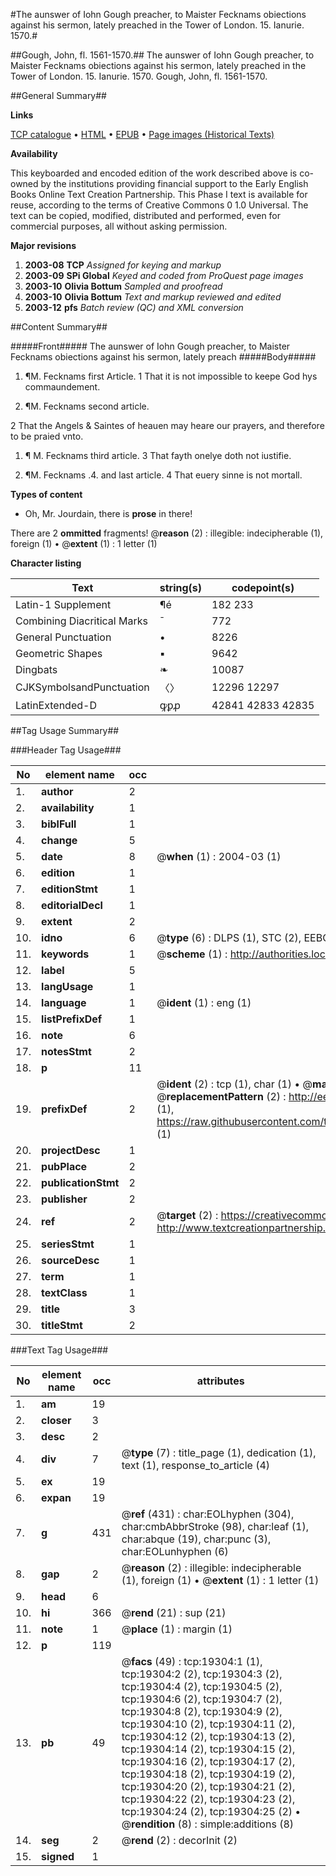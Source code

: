 #The aunswer of Iohn Gough preacher, to Maister Fecknams obiections against his sermon, lately preached in the Tower of London. 15. Ianurie. 1570.#

##Gough, John, fl. 1561-1570.##
The aunswer of Iohn Gough preacher, to Maister Fecknams obiections against his sermon, lately preached in the Tower of London. 15. Ianurie. 1570.
Gough, John, fl. 1561-1570.

##General Summary##

**Links**

[TCP catalogue](http://www.ota.ox.ac.uk/tcp/)  • 
[HTML](http://tei.it.ox.ac.uk/tcp/Texts-HTML/free/A01/A01987.html)  • 
[EPUB](http://tei.it.ox.ac.uk/tcp/Texts-EPUB/free/A01/A01987.epub) • 
[Page images (Historical Texts)](https://data.historicaltexts.jisc.ac.uk/view?pubId=eebo-99853903e&pageId=eebo-99853903e-19304-1)

**Availability**

This keyboarded and encoded edition of the
	       work described above is co-owned by the institutions
	       providing financial support to the Early English Books
	       Online Text Creation Partnership. This Phase I text is
	       available for reuse, according to the terms of Creative
	       Commons 0 1.0 Universal. The text can be copied,
	       modified, distributed and performed, even for
	       commercial purposes, all without asking permission.

**Major revisions**

1. __2003-08__ __TCP__ *Assigned for keying and markup*
1. __2003-09__ __SPi Global__ *Keyed and coded from ProQuest page images*
1. __2003-10__ __Olivia Bottum__ *Sampled and proofread*
1. __2003-10__ __Olivia Bottum__ *Text and markup reviewed and edited*
1. __2003-12__ __pfs__ *Batch review (QC) and XML conversion*

##Content Summary##

#####Front#####
The aunswer of Iohn Gough preacher, to Maister Fecknams obiections against his sermon, lately preach
#####Body#####

1. ¶M. Fecknams first Article. 1 That it is not impossible to keepe God hys commaundement.

1. ¶M. Fecknams second article.

2 That the Angels & Saintes of heauen may heare our prayers, and therefore to be praied vnto.

1. ¶ M. Fecknams third article. 3 That fayth onelye doth not iustifie.

1. ¶M. Fecknams .4. and last article. 4 That euery sinne is not mortall.

**Types of content**

  * Oh, Mr. Jourdain, there is **prose** in there!

There are 2 **ommitted** fragments! 
 @__reason__ (2) : illegible: indecipherable (1), foreign (1)  •  @__extent__ (1) : 1 letter (1)

**Character listing**


|Text|string(s)|codepoint(s)|
|---|---|---|
|Latin-1 Supplement|¶é|182 233|
|Combining             Diacritical Marks|̄|772|
|General Punctuation|•|8226|
|Geometric Shapes|▪|9642|
|Dingbats|❧|10087|
|CJKSymbolsandPunctuation|〈〉|12296 12297|
|LatinExtended-D|ꝙꝑꝓ|42841 42833 42835|

##Tag Usage Summary##

###Header Tag Usage###

|No|element name|occ|attributes|
|---|---|---|---|
|1.|__author__|2||
|2.|__availability__|1||
|3.|__biblFull__|1||
|4.|__change__|5||
|5.|__date__|8| @__when__ (1) : 2004-03 (1)|
|6.|__edition__|1||
|7.|__editionStmt__|1||
|8.|__editorialDecl__|1||
|9.|__extent__|2||
|10.|__idno__|6| @__type__ (6) : DLPS (1), STC (2), EEBO-CITATION (1), PROQUEST (1), VID (1)|
|11.|__keywords__|1| @__scheme__ (1) : http://authorities.loc.gov/ (1)|
|12.|__label__|5||
|13.|__langUsage__|1||
|14.|__language__|1| @__ident__ (1) : eng (1)|
|15.|__listPrefixDef__|1||
|16.|__note__|6||
|17.|__notesStmt__|2||
|18.|__p__|11||
|19.|__prefixDef__|2| @__ident__ (2) : tcp (1), char (1)  •  @__matchPattern__ (2) : ([0-9\-]+):([0-9IVX]+) (1), (.+) (1)  •  @__replacementPattern__ (2) : http://eebo.chadwyck.com/downloadtiff?vid=$1&page=$2 (1), https://raw.githubusercontent.com/textcreationpartnership/Texts/master/tcpchars.xml#$1 (1)|
|20.|__projectDesc__|1||
|21.|__pubPlace__|2||
|22.|__publicationStmt__|2||
|23.|__publisher__|2||
|24.|__ref__|2| @__target__ (2) : https://creativecommons.org/publicdomain/zero/1.0/ (1), http://www.textcreationpartnership.org/docs/. (1)|
|25.|__seriesStmt__|1||
|26.|__sourceDesc__|1||
|27.|__term__|1||
|28.|__textClass__|1||
|29.|__title__|3||
|30.|__titleStmt__|2||


###Text Tag Usage###

|No|element name|occ|attributes|
|---|---|---|---|
|1.|__am__|19||
|2.|__closer__|3||
|3.|__desc__|2||
|4.|__div__|7| @__type__ (7) : title_page (1), dedication (1), text (1), response_to_article (4)|
|5.|__ex__|19||
|6.|__expan__|19||
|7.|__g__|431| @__ref__ (431) : char:EOLhyphen (304), char:cmbAbbrStroke (98), char:leaf (1), char:abque (19), char:punc (3), char:EOLunhyphen (6)|
|8.|__gap__|2| @__reason__ (2) : illegible: indecipherable (1), foreign (1)  •  @__extent__ (1) : 1 letter (1)|
|9.|__head__|6||
|10.|__hi__|366| @__rend__ (21) : sup (21)|
|11.|__note__|1| @__place__ (1) : margin (1)|
|12.|__p__|119||
|13.|__pb__|49| @__facs__ (49) : tcp:19304:1 (1), tcp:19304:2 (2), tcp:19304:3 (2), tcp:19304:4 (2), tcp:19304:5 (2), tcp:19304:6 (2), tcp:19304:7 (2), tcp:19304:8 (2), tcp:19304:9 (2), tcp:19304:10 (2), tcp:19304:11 (2), tcp:19304:12 (2), tcp:19304:13 (2), tcp:19304:14 (2), tcp:19304:15 (2), tcp:19304:16 (2), tcp:19304:17 (2), tcp:19304:18 (2), tcp:19304:19 (2), tcp:19304:20 (2), tcp:19304:21 (2), tcp:19304:22 (2), tcp:19304:23 (2), tcp:19304:24 (2), tcp:19304:25 (2)  •  @__rendition__ (8) : simple:additions (8)|
|14.|__seg__|2| @__rend__ (2) : decorInit (2)|
|15.|__signed__|1||
